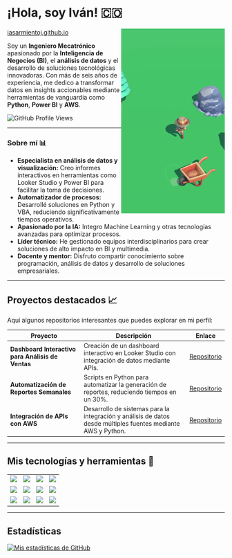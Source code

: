# ¡Hola, soy Iván! :colombia:

<img align='right' src="assets/forest.gif" width="240">

[iasarmientoj.github.io](https://iasarmientoj.github.io/)

Soy un **Ingeniero Mecatrónico** apasionado por la **Inteligencia de Negocios (BI)**, el **análisis de datos** y el desarrollo de soluciones tecnológicas innovadoras. Con más de seis años de experiencia, me dedico a transformar datos en insights accionables mediante herramientas de vanguardia como **Python**, **Power BI** y **AWS**.

![GitHub Profile Views](https://komarev.com/ghpvc/?username=iasarmientoj&color=brightgreen)

---

### Sobre mí 📊  
- **Especialista en análisis de datos y visualización:** Creo informes interactivos en herramientas como Looker Studio y Power BI para facilitar la toma de decisiones.  
- **Automatizador de procesos:** Desarrollé soluciones en Python y VBA, reduciendo significativamente tiempos operativos.  
- **Apasionado por la IA:** Integro Machine Learning y otras tecnologías avanzadas para optimizar procesos.  
- **Líder técnico:** He gestionado equipos interdisciplinarios para crear soluciones de alto impacto en BI y multimedia.  
- **Docente y mentor:** Disfruto compartir conocimiento sobre programación, análisis de datos y desarrollo de soluciones empresariales.  

---

## Proyectos destacados 📈  
Aquí algunos repositorios interesantes que puedes explorar en mi perfil:  

| Proyecto | Descripción | Enlace |
| --- | --- | --- |
| **Dashboard Interactivo para Análisis de Ventas** | Creación de un dashboard interactivo en Looker Studio con integración de datos mediante APIs. | [Repositorio](https://github.com/iasarmientoj/Dashboard-Ventas) |
| **Automatización de Reportes Semanales** | Scripts en Python para automatizar la generación de reportes, reduciendo tiempos en un 30%. | [Repositorio](https://github.com/iasarmientoj/Automatizacion-Reportes) |
| **Integración de APIs con AWS** | Desarrollo de sistemas para la integración y análisis de datos desde múltiples fuentes mediante AWS y Python. | [Repositorio](https://github.com/iasarmientoj/Integracion-APIs-AWS) |  

---

## Mis tecnologías y herramientas 🚀  

<table>
<tr>
    <td align="center"><img src="https://www.vectorlogo.zone/logos/python/python-ar21.svg" width="100"></td>
    <td align="center"><img src="https://www.vectorlogo.zone/logos/pocoo_flask/pocoo_flask-ar21.svg" width="100"></td>
    <td align="center"><img src="https://www.vectorlogo.zone/logos/sqlite/sqlite-ar21.svg" width="100"></td>
    <td align="center"><img src="https://www.vectorlogo.zone/logos/amazon_aws/amazon_aws-ar21.svg" width="100"></td>
</tr>
<tr>
    <td align="center"><img src="https://www.vectorlogo.zone/logos/microsoft_powerbi/microsoft_powerbi-ar21.svg" width="100"></td>
    <td align="center"><img src="https://www.vectorlogo.zone/logos/google_cloud/google_cloud-ar21.svg" width="100"></td>
    <td align="center"><img src="https://www.vectorlogo.zone/logos/tableau/tableau-ar21.svg" width="100"></td>
    <td align="center"><img src="https://www.vectorlogo.zone/logos/looker/looker-ar21.svg" width="100"></td>
</tr>
<tr>
    <td align="center"><img src="https://www.vectorlogo.zone/logos/github/github-ar21.svg" width="100"></td>
    <td align="center"><img src="https://www.vectorlogo.zone/logos/docker/docker-ar21.svg" width="100"></td>
    <td align="center"><img src="https://www.vectorlogo.zone/logos/visualstudio_code/visualstudio_code-ar21.svg" width="100"></td>
    <td align="center"><img src="https://www.vectorlogo.zone/logos/jetbrains_pycharm/jetbrains_pycharm-ar21.svg" width="100"></td>
</tr>
</table>

---

## Estadísticas  

[![Mis estadísticas de GitHub](https://github-readme-stats.vercel.app/api?username=iasarmientoj&show_icons=true&theme=radical)](https://github.com/anuraghazra/github-readme-stats)  
